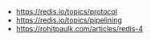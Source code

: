 * https://redis.io/topics/protocol
* https://redis.io/topics/pipelining
* https://rohitpaulk.com/articles/redis-4
